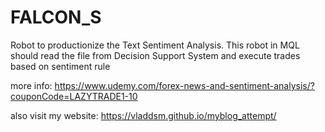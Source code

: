 # FALCON_S

Robot to productionize the Text Sentiment Analysis. This robot in MQL should read the file from Decision Support System and execute trades based on sentiment rule

more info: https://www.udemy.com/forex-news-and-sentiment-analysis/?couponCode=LAZYTRADE1-10

also visit my website: https://vladdsm.github.io/myblog_attempt/
